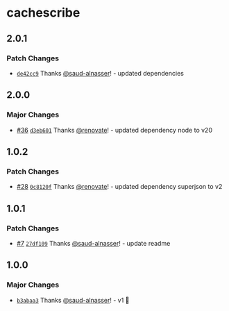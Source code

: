 # cachescribe

## 2.0.1

### Patch Changes

- [`de42cc9`](https://github.com/saud-alnasser/cachescribe/commit/de42cc98e411e090e650c9591c585578e9d5218a) Thanks [@saud-alnasser](https://github.com/saud-alnasser)! - updated dependencies

## 2.0.0

### Major Changes

- [#36](https://github.com/saud-alnasser/cachescribe/pull/36) [`d3eb601`](https://github.com/saud-alnasser/cachescribe/commit/d3eb6014494576da0e213facc8a572c78b83aba8) Thanks [@renovate](https://github.com/apps/renovate)! - updated dependency node to v20

## 1.0.2

### Patch Changes

- [#28](https://github.com/saud-alnasser/cachescribe/pull/28) [`0c8120f`](https://github.com/saud-alnasser/cachescribe/commit/0c8120f582568353ba0c972805d8b5695a824120) Thanks [@renovate](https://github.com/apps/renovate)! - updated dependency superjson to v2

## 1.0.1

### Patch Changes

- [#7](https://github.com/saud-alnasser/cachescribe/pull/7) [`27df109`](https://github.com/saud-alnasser/cachescribe/commit/27df109966ad840748c7b445e86cde6b29d73f42) Thanks [@saud-alnasser](https://github.com/saud-alnasser)! - update readme

## 1.0.0

### Major Changes

- [`b3abaa3`](https://github.com/saud-alnasser/cachescribe/commit/b3abaa3428561e19c14aadb925cf0f8019d36279) Thanks [@saud-alnasser](https://github.com/saud-alnasser)! - v1 🎉
